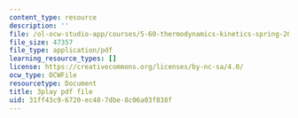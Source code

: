 ```yaml
---
content_type: resource
description: ''
file: /ol-ocw-studio-app/courses/5-60-thermodynamics-kinetics-spring-2008/31ff43c96720ec487dbe8c06a03f838f_u6s_jy0n6vI.pdf
file_size: 47357
file_type: application/pdf
learning_resource_types: []
license: https://creativecommons.org/licenses/by-nc-sa/4.0/
ocw_type: OCWFile
resourcetype: Document
title: 3play pdf file
uid: 31ff43c9-6720-ec48-7dbe-8c06a03f838f
---
```

